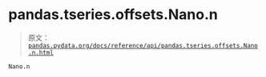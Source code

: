 # pandas.tseries.offsets.Nano.n

> 原文：[`pandas.pydata.org/docs/reference/api/pandas.tseries.offsets.Nano.n.html`](https://pandas.pydata.org/docs/reference/api/pandas.tseries.offsets.Nano.n.html)

```py
Nano.n
```
